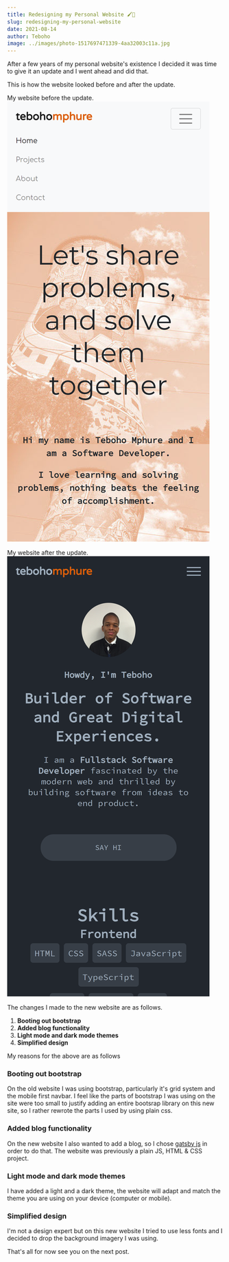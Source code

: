 ```yaml
---
title: Redesigning my Personal Website 🖌🎨
slug: redesigning-my-personal-website
date: 2021-08-14
author: Teboho
image: ../images/photo-1517697471339-4aa32003c11a.jpg
---
```


After a few years of my personal website's existence I decided it was time to give it an update and I went ahead and did that.

This is how the website looked before and after the update.


My website before the update.
![Old website](../images/portfolio-site-old.png)

My website after the update.
![New website](../images/portfolio-site-new.png)

The changes I made to the new website are as follows.

1. **Booting out bootstrap**
1. **Added blog functionality** 
1. **Light mode and dark mode themes**
1. **Simplified design**

My reasons for the above are as follows

### Booting out bootstrap

On the old website I was using bootstrap, particularly it's grid system and the mobile first navbar. I feel like the parts of bootstrap I was using on the site were too small to justify adding an entire bootsrap library on this new site, so I rather rewrote the parts I used by using plain css.

### Added blog functionality 

On the new website I also wanted to add a blog, so I chose [gatsby js](https://www.gatsbyjs.com/) in order to do that. The website was previously a plain JS, HTML & CSS project.

### Light mode and dark mode themes 

I have added a light and a dark theme, the website will adapt and match the theme you are using on your device (computer or mobile).

### Simplified design 

I'm not a design expert but on this new website I tried to use less fonts and I decided to drop the background imagery I was using.

That's all for now see you on the next post.



